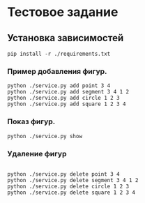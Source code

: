 # Тестовое задание 

## Установка зависимостей
```shell
pip install -r ./requirements.txt 
```


### Пример добавления фигур.

```shell
python ./service.py add point 3 4
python ./service.py add segment 3 4 1 2
python ./service.py add circle 1 2 3
python ./service.py add square 1 2 3 4
```

### Показ фигур.

```shell
python ./service.py show
```

### Удаление фигур

```shell

python ./service.py delete point 3 4
python ./service.py delete segment 3 4 1 2
python ./service.py delete circle 1 2 3
python ./service.py delete square 1 2 3 4
```

